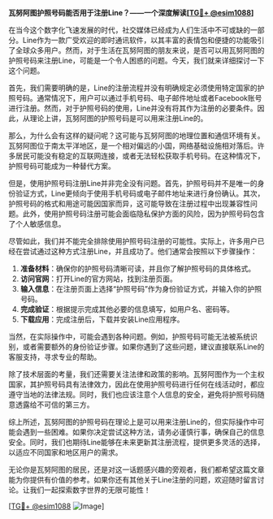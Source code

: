 **瓦努阿图护照号码能否用于注册Line？——一个深度解读[[TG💪+ @esim1088](https://t.me/s/esim1088)]**

在当今这个数字化飞速发展的时代，社交媒体已经成为人们生活中不可或缺的一部分。Line作为一款广受欢迎的即时通讯软件，以其丰富的表情包和便捷的功能吸引了全球众多用户。然而，对于生活在瓦努阿图的朋友来说，是否可以用瓦努阿图的护照号码来注册Line，可能是一个令人困惑的问题。今天，我们就来详细探讨一下这个问题。

首先，我们需要明确的是，Line的注册流程并没有明确规定必须使用特定国家的护照号码。通常情况下，用户可以通过手机号码、电子邮件地址或者Facebook账号进行注册。然而，对于护照号码的使用，Line并没有将其作为注册的必要条件。因此，从理论上讲，瓦努阿图的护照号码是可以用来注册Line的。

那么，为什么会有这样的疑问呢？这可能与瓦努阿图的地理位置和通信环境有关。瓦努阿图位于南太平洋地区，是一个相对偏远的小国，网络基础设施相对落后。许多居民可能没有稳定的互联网连接，或者无法轻松获取手机号码。在这种情况下，护照号码可能成为一种替代方案。

但是，使用护照号码注册Line并非完全没有问题。首先，护照号码并不是唯一的身份验证方式，Line更倾向于使用手机号码或电子邮件地址来进行身份确认。其次，护照号码的格式和用途可能因国家而异，这可能导致在注册过程中出现兼容性问题。此外，使用护照号码注册可能会面临隐私保护方面的风险，因为护照号码包含了个人敏感信息。

尽管如此，我们并不能完全排除使用护照号码注册的可能性。实际上，许多用户已经在尝试通过这种方式注册Line，并且成功了。他们通常会按照以下步骤操作：

1. **准备材料**：确保你的护照号码清晰可读，并且你了解护照号码的具体格式。
2. **访问官网**：打开Line的官方网站，找到注册页面。
3. **输入信息**：在注册页面上选择“护照号码”作为身份验证方式，并输入你的护照号码。
4. **完成验证**：根据提示完成其他必要的信息填写，如用户名、密码等。
5. **下载应用**：完成注册后，下载并安装Line应用程序。

当然，在实际操作中，可能会遇到各种问题。例如，护照号码可能无法被系统识别，或者需要额外的身份验证步骤。如果你遇到了这些问题，建议直接联系Line的客服支持，寻求专业的帮助。

除了技术层面的考量，我们还需要关注法律和政策的影响。瓦努阿图作为一个主权国家，其护照号码具有法律效力，因此在使用护照号码进行任何在线活动时，都应遵守当地的法律法规。同时，我们也应该注意个人信息的安全，避免将护照号码随意透露给不可信的第三方。

综上所述，瓦努阿图的护照号码在理论上是可以用来注册Line的，但实际操作中可能会遇到一些困难。如果你决定尝试这种方法，请务必谨慎行事，确保自己的信息安全。同时，我们也期待Line能够在未来更新其注册流程，提供更多灵活的选择，以适应不同国家和地区用户的需求。

无论你是瓦努阿图的居民，还是对这一话题感兴趣的旁观者，我们都希望这篇文章能为你提供有价值的参考。如果你还有其他关于Line注册的问题，欢迎随时留言讨论。让我们一起探索数字世界的无限可能性！

[[TG💪+ @esim1088](https://t.me/s/esim1088) ![Image](https://i.postimg.cc/4NQfJmqS/Snipaste-2025-05-13-00-14-12.png)]